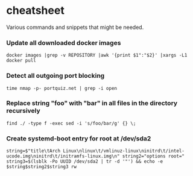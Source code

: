 # cheatsheet
 Various commands and snippets that might be needed.
 
### Update all downloaded docker images
````
docker images |grep -v REPOSITORY |awk '{print $1":"$2}' |xargs -L1 docker pull
````
### Detect all outgoing port blocking
````
time nmap -p- portquiz.net | grep -i open
````
### Replace string "foo" with "bar" in all files in the directory recursively
````
find ./ -type f -exec sed -i 's/foo/bar/g' {} \;
````
### Create systemd-boot entry for root at /dev/sda2
````
string=$"title\tArch Linux\nlinux\t/vmlinuz-linux\ninitrd\t/intel-ucode.img\ninitrd\t/initramfs-linux.img\n" string2="options root=" string3=$(lsblk -Po UUID /dev/sda2 | tr -d '"') && echo -e $string$string2$string3 rw
````

